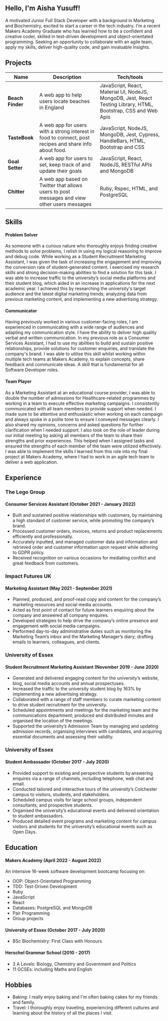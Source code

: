 ## Hello, I'm Aisha Yusuff!

A motivated Junior Full Stack Developer with a background in Marketing and Biochemistry, excited to start a career in the tech industry. I'm a recent Makers Academy Graduate who has learned how to be a confident and creative coder, skilled in test-driven development and object-orientated programming. Seeking an opportunity to collaborate with an agile team, apply my skills, deliver high-quality code, and gain invaluable insights.

## Projects

| Name                         | Description                                           | Tech/tools  |
| ---------------------------- | ----------------------------------------------------- | ----------- |
| **Beach Finder**        | A web app to help users locate beaches in England | JavaScript, React, Material UI, NodeJS, MongoDB, Jest, React Testing Library, HTML, Bootstrap, CSS and Web Apis   |
| **TasteBook**        | A web app for users with a strong interest in food to connect, post recipes and share info about food. | JavaScript, NodeJS, MongoDB, Jest, Cypress, HandleBars, HTML, Bootstrap and CSS  |
| **Goal Setter**        | A web app for users to set, keep track of and update their goals | JavaScript, React, NodeJS, RESTful APIs and MongoDB  |
| **Chitter**        | A web app based on Twitter that allows users to post messages and view other users messages | Ruby, Rspec, HTML, and PostgreSQL |


## Skills

#### Problem Solver

As someone with a curious nature who thoroughly enjoys finding creative methods to solve problems, I relish in using my logical reasoning to improve and debug code. While working as a Student Recruitment Marketing Assistant, I was given the task of increasing the engagement and improving the conversion rate of student-generated content. I exercised my research skills and strong decision-making abilities to find a solution for this task. I was able to increase traffic to the university’s social media platforms and their student blog, which aided in an increase in applications for the next academic year. I achieved this by researching the university's target audience and the latest digital marketing trends; analyzing data from previous marketing content, and implementing a new advertising strategy. 

#### Communicator 

Having previously worked in various customer-facing roles, I am experienced in communicating with a wide range of audiences and adapting my communication style. I have the ability to deliver high quality verbal and written communication. In my previous role as a Consumer Services Assistant, I had to use my abilities to build and sustain positive relationships, provide solutions for customer enquiries, and translate the company's brand. I was able to utilise this skill whilst working within multiple tech teams at Makers Academy, to explain concepts, share feedback and communicate ideas. A skill that is fundamental for all Software Developer roles.

#### Team Player

As a Marketing Assistant at an educational course provider, I was able to double the number of admissions for Healthcare-related programmes by working in a team to execute effective marketing campaigns. I consistently communicated with all team members to provide support when needed. I made sure to be attentive and enthusiastic when working on each campaign and always spoke in a polite tone to ensure I conveyed messages clearly. I also shared my opinions, concerns and asked questions for further clarification when I needed support. I also took on the role of leader during our initial meeting by asking all members of the team to share their strengths and prior experiences. This helped when I assigned tasks and ensured the strengths of each member of the team were utilized effectively. I was able to implement the skills I learned from this role into my final project at Makers Academy, where I had to work in an agile tech team to deliver a web application.


## Experience

### The Lego Group
#### Consumer Services Assistant (October 2021 - January 2022)

- Built and sustained positive relationships with customers, by maintaining a high standard of customer service, while promoting the company’s brand.  
- Processed customer orders, invoices, returns and product replacements efficiently and professionally. 
- Accurately inputted, and managed customer data and information and retrieved order and customer information upon request while adhering to GDPR policy.  
- Received recognition on various occasions for mediating conflict and great feedback from customers. 


### Impact Futures UK
#### Marketing Assistant (May 2021 - September 2021)
- Planned, produced, and proof-read copy and content for the company’s marketing resources and social media accounts. 
- Acted as first point of contact for future learners enquiring about the company and answered all company enquires.
- Developed strategies to help drive the company’s online presence and engagement with social media campaigns.
- Performed day-to-day administrative duties such as monitoring the Marketing Team’s inbox and the Marketing Manager’s diary; drafting emails to learners, colleagues, and clients. 


### University of Essex
#### Student Recruitment Marketing Assistant (November 2019 - June 2020)
- Generated and delivered engaging content for the university’s website, blog, social media accounts and annual prospectuses. 
- Increased the traffic to the university student blog by 163% by implementing a new advertising strategy.
- Collaborated with a range of staff members to curate marketing content to drive student recruitment for the university. 
- Scheduled appointments and meetings for the marketing team and the communications department; produced and distributed minutes and organised the location of the meetings.
- Supported the university’s Admission Team by managing and updating admission records, organising interviews with candidates, and acquiring essential documents and assessing their validity.  


### University of Essex
#### Student Ambassador (October 2017 - July 2020)
- Provided support to existing and perspective students  by answering enquires via a range of channels, including telephone, web chat and email.
- Conducted tailored and interactive tours of the university’s Colchester campus to visitors, students, and stakeholders. 
- Scheduled campus visits for large school groups, independent consultants, and prospective students. 
- Organised the university’s educational events and delivered orientation to student ambassadors.
- Produced detailed event programs and marketing content for campus visitors and students for the university’s educational events such as Open Days.  


## Education

#### Makers Academy (April 2022 - August 2022)
An intensive 16-week software development bootcamp focusing on: 

- OOP: Object-Orientated Programming 
- TDD: Test-Driven Development 
- Ruby
- JavaScript
- React
- Databases: PostgreSQL and MongoDB
- Pair Programming
- Group projects

#### University of Essex (October 2017 - July 2020)

- BSc Biochemistry: First Class with Honours 

#### Herschel Grammar School (2010 - 2017)

- 3 A Levels: Biology, Chemistry and Government and Politics
- 11 GCSEs: including Maths and English

## Hobbies

- Baking: I really enjoy baking and I'm often baking cakes for my friends and family.
- Travel: I thoroughly enjoy traveling, experiencing different cultures and learning about the history of all the places I visit.

